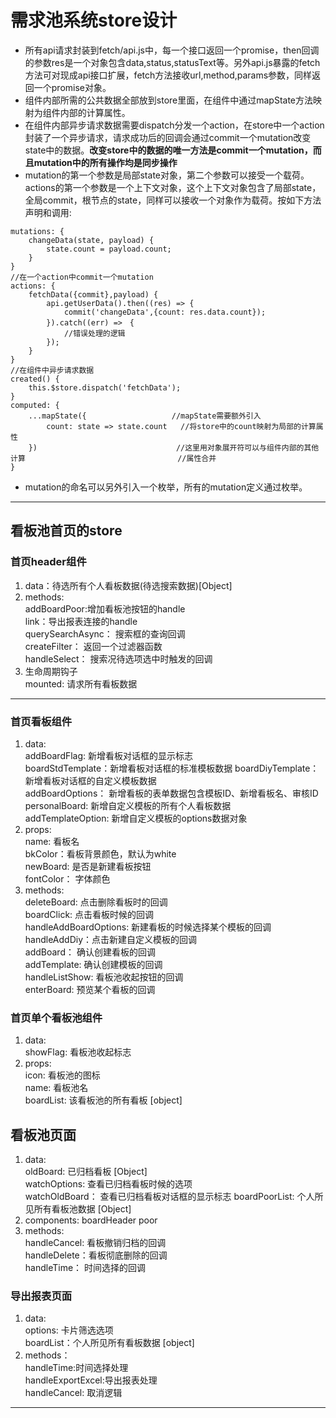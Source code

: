 # 需求池系统store设计  
- 所有api请求封装到fetch/api.js中，每一个接口返回一个promise，then回调的参数res是一个对象包含data,status,statusText等。另外api.js暴露的fetch方法可对现成api接口扩展，fetch方法接收url,method,params参数，同样返回一个promise对象。
- 组件内部所需的公共数据全部放到store里面，在组件中通过mapState方法映射为组件内部的计算属性。
- 在组件内部异步请求数据需要dispatch分发一个action，在store中一个action封装了一个异步请求，请求成功后的回调会通过commit一个mutation改变state中的数据。**改变store中的数据的唯一方法是commit一个mutation，而且mutation中的所有操作均是同步操作**
- mutation的第一个参数是局部state对象，第二个参数可以接受一个载荷。actions的第一个参数是一个上下文对象，这个上下文对象包含了局部state，全局commit，根节点的state，同样可以接收一个对象作为载荷。按如下方法声明和调用:
```
mutations: {
    changeData(state, payload) {
        state.count = payload.count;
    }
}
//在一个action中commit一个mutation
actions: {
    fetchData({commit},payload) {
        api.getUserData().then((res) => {
            commit('changeData',{count: res.data.count});
        }).catch((err) =>　{
            //错误处理的逻辑
        });
    }
}
//在组件中异步请求数据
created() {
    this.$store.dispatch('fetchData');
}
computed: {
    ...mapState({                   //mapState需要额外引入
        count: state => state.count   //将store中的count映射为局部的计算属性
    })                               //这里用对象展开符可以与组件内部的其他计算                                  //属性合并
}
```  
- mutation的命名可以另外引入一个枚举，所有的mutation定义通过枚举。
--- 
## 看板池首页的store  
### 首页header组件    
1. data：待选所有个人看板数据(待选搜索数据)[Object]  
2. methods:   
addBoardPoor:增加看板池按钮的handle  
link：导出报表连接的handle  
querySearchAsync： 搜索框的查询回调  
createFilter： 返回一个过滤器函数  
handleSelect： 搜索况待选项选中时触发的回调  
3. 生命周期钩子  
mounted: 请求所有看板数据 
--- 
 
### 首页看板组件  
1. data:  
addBoardFlag: 新增看板对话框的显示标志  
boardStdTemplate：新增看板对话框的标准模板数据 boardDiyTemplate： 新增看板对话框的自定义模板数据  
addBoardOptions： 新增看板的表单数据包含模板ID、新增看板名、审核ID  
personalBoard: 新增自定义模板的所有个人看板数据  
addTemplateOption: 新增自定义模板的options数据对象  
2. props:  
name: 看板名  
bkColor：看板背景颜色，默认为white  
newBoard: 是否是新建看板按钮  
fontColor： 字体颜色  
3. methods:  
deleteBoard: 点击删除看板时的回调  
boardClick: 点击看板时候的回调  
handleAddBoardOptions: 新建看板的时候选择某个模板的回调  
handleAddDiy：点击新建自定义模板的回调  
addBoard： 确认创建看板的回调  
addTemplate: 确认创建模板的回调  
handleListShow: 看板池收起按钮的回调  
enterBoard: 预览某个看板的回调  
### 首页单个看板池组件  
1. data:  
showFlag: 看板池收起标志  
2. props:  
icon: 看板池的图标  
name: 看板池名  
boardList: 该看板池的所有看板 [object]  
## 看板池页面  
1. data:  
oldBoard: 已归档看板 [Object]  
watchOptions: 查看已归档看板时候的选项  
watchOldBoard： 查看已归档看板对话框的显示标志 boardPoorList: 个人所见所有看板池数据 [Object]  
2. components:
boardHeader
poor  
3. methods:  
handleCancel: 看板撤销归档的回调  
handleDelete：看板彻底删除的回调  
handleTime： 时间选择的回调  
### 导出报表页面  
1. data:  
options: 卡片筛选选项  
boardList：个人所见所有看板数据 [object]  
2. methods：  
handleTime:时间选择处理  
handleExportExcel:导出报表处理  
handleCancel: 取消逻辑  
---  








